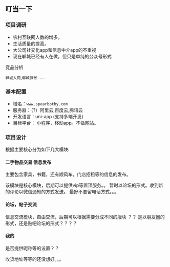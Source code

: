 ## 叮当一下

### 项目调研

- 农村互联网人数的增多。
- 生活质量的提高。
- 大公司社交化app和信息中介app的不重视
- 现在郸城已经有人在做，但只是单纯的公众号形式

竞品分析

`郸城人网`,`郸城胖哥` .....

### 基本配置

- 域名：`www.spearbothy.com`
- 服务器：（?）阿里云,百度云,腾讯云
- 开发语言：uni-app (支持多端开发)
- 目标平台： 小程序，移动app。不做网站。

### 项目设计

根据主要核心分为如下几大模块:

#### 二手物品交易 信息发布

主要包含家具，书籍，还有顺风车，门店招租等的信息的发布。

该模块是核心模块，后期可以提供vip等置顶服务。。 暂时以论坛的形式。收到新的评论以微信通知的方式发送。 最好不要留电话方式。。。

#### 论坛，帖子交流

信息交流模块，自由交流，后期可以根据需要分成不同的版块 ？？ 是以朋友圈的形式，还是贴吧论坛的形式？？？？

#### 我的

是否提供昵称等的设置？？

收货地址等等的还没想好。。。





